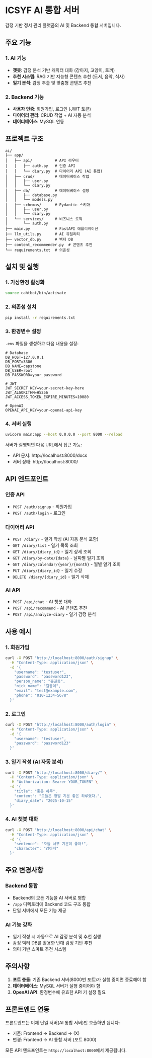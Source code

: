 # ICSYF AI 통합 서버

감정 기반 정서 관리 플랫폼의 AI 및 Backend 통합 서버입니다.

## 주요 기능

### 1. AI 기능
- **챗봇**: 감정 분석 기반 캐릭터 대화 (강아지, 고양이, 토끼)
- **추천 시스템**: RAG 기반 지능형 콘텐츠 추천 (도서, 음악, 식사)
- **일기 분석**: 감정 추출 및 맞춤형 콘텐츠 추천

### 2. Backend 기능
- **사용자 인증**: 회원가입, 로그인 (JWT 토큰)
- **다이어리 관리**: CRUD 작업 + AI 자동 분석
- **데이터베이스**: MySQL 연동

## 프로젝트 구조

```
ai/
├── app/
│   ├── api/          # API 라우터
│   │   ├── auth.py   # 인증 API
│   │   └── diary.py  # 다이어리 API (AI 통합)
│   ├── crud/         # 데이터베이스 작업
│   │   ├── user.py
│   │   └── diary.py
│   ├── db/           # 데이터베이스 설정
│   │   ├── database.py
│   │   └── models.py
│   ├── schemas/      # Pydantic 스키마
│   │   ├── user.py
│   │   └── diary.py
│   └── services/     # 비즈니스 로직
│       └── auth.py
├── main.py           # FastAPI 애플리케이션
├── llm_utils.py      # AI 유틸리티
├── vector_db.py      # 벡터 DB
├── content_recommender.py  # 콘텐츠 추천
└── requirements.txt  # 의존성
```

## 설치 및 실행

### 1. 가상환경 활성화
```bash
source cahtbot/bin/activate
```

### 2. 의존성 설치
```bash
pip install -r requirements.txt
```

### 3. 환경변수 설정
`.env` 파일을 생성하고 다음 내용을 설정:
```env
# Database
DB_HOST=127.0.0.1
DB_PORT=3306
DB_NAME=capstone
DB_USER=root
DB_PASSWORD=your_password

# JWT
JWT_SECRET_KEY=your-secret-key-here
JWT_ALGORITHM=HS256
JWT_ACCESS_TOKEN_EXPIRE_MINUTES=10080

# OpenAI
OPENAI_API_KEY=your-openai-api-key
```

### 4. 서버 실행
```bash
uvicorn main:app --host 0.0.0.0 --port 8000 --reload
```

서버가 실행되면 다음 URL에서 접근 가능:
- API 문서: http://localhost:8000/docs
- 서버 상태: http://localhost:8000/

## API 엔드포인트

### 인증 API
- `POST /auth/signup` - 회원가입
- `POST /auth/login` - 로그인

### 다이어리 API
- `POST /diary/` - 일기 작성 (AI 자동 분석 포함)
- `GET /diary/list` - 일기 목록 조회
- `GET /diary/{diary_id}` - 일기 상세 조회
- `GET /diary/by-date/{date}` - 날짜별 일기 조회
- `GET /diary/calendar/{year}/{month}` - 월별 일기 조회
- `PUT /diary/{diary_id}` - 일기 수정
- `DELETE /diary/{diary_id}` - 일기 삭제

### AI API
- `POST /api/chat` - AI 챗봇 대화
- `POST /api/recommend` - AI 콘텐츠 추천
- `POST /api/analyze-diary` - 일기 감정 분석

## 사용 예시

### 1. 회원가입
```bash
curl -X POST "http://localhost:8000/auth/signup" \
  -H "Content-Type: application/json" \
  -d '{
    "username": "testuser",
    "password": "password123",
    "person_name": "홍길동",
    "nick_name": "길동이",
    "email": "test@example.com",
    "phone": "010-1234-5678"
  }'
```

### 2. 로그인
```bash
curl -X POST "http://localhost:8000/auth/login" \
  -H "Content-Type: application/json" \
  -d '{
    "username": "testuser",
    "password": "password123"
  }'
```

### 3. 일기 작성 (AI 자동 분석)
```bash
curl -X POST "http://localhost:8000/diary/" \
  -H "Content-Type: application/json" \
  -H "Authorization: Bearer YOUR_TOKEN" \
  -d '{
    "title": "좋은 하루",
    "content": "오늘은 정말 기분 좋은 하루였다.",
    "diary_date": "2025-10-15"
  }'
```

### 4. AI 챗봇 대화
```bash
curl -X POST "http://localhost:8000/api/chat" \
  -H "Content-Type: application/json" \
  -d '{
    "sentence": "오늘 너무 기분이 좋아!",
    "character": "강아지"
  }'
```

## 주요 변경사항

### Backend 통합
- Backend의 모든 기능을 AI 서버로 병합
- `/app` 디렉토리에 Backend 코드 구조 통합
- 단일 서버에서 모든 기능 제공

### AI 기능 강화
- 일기 작성 시 자동으로 AI 감정 분석 및 추천 실행
- 감정 벡터 DB를 활용한 반대 감정 기반 추천
- 의미 기반 스마트 추천 시스템

## 주의사항

1. **포트 충돌**: 기존 Backend 서버(8000번 포트)가 실행 중이면 종료해야 함
2. **데이터베이스**: MySQL 서버가 실행 중이어야 함
3. **OpenAI API**: 환경변수에 유효한 API 키 설정 필요

## 프론트엔드 연동

프론트엔드는 이제 단일 서버(AI 통합 서버)만 호출하면 됩니다:
- 기존: Frontend → Backend → (X)
- 변경: Frontend → AI 통합 서버 (포트 8000)

모든 API 엔드포인트는 `http://localhost:8000`에서 제공됩니다.
